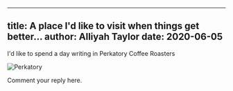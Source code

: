 
---
title: A place I'd like to visit when things get better...
author: Alliyah Taylor
date: 2020-06-05
---
I'd like to spend a day writing in Perkatory Coffee Roasters

![Perkatory](https://images.squarespace-cdn.com/content/v1/5aabbfcafcf7fd0a4a061658/1547085122494-OSXMJORUE2CKRB1G76I5/ke17ZwdGBToddI8pDm48kKtijf5x5S0rIV7X_qDH3dB7gQa3H78H3Y0txjaiv_0fDoOvxcdMmMKkDsyUqMSsMWxHk725yiiHCCLfrh8O1z5QPOohDIaIeljMHgDF5CVlOqpeNLcJ80NK65_fV7S1UaZbTVdO5VSPAOxIcVIbmIFLIFeVDbQiz7iBIgNCzklBDD2o6CESiqIlH5ssNFrtmA/shopShot2.jpg)

Comment your reply here.
